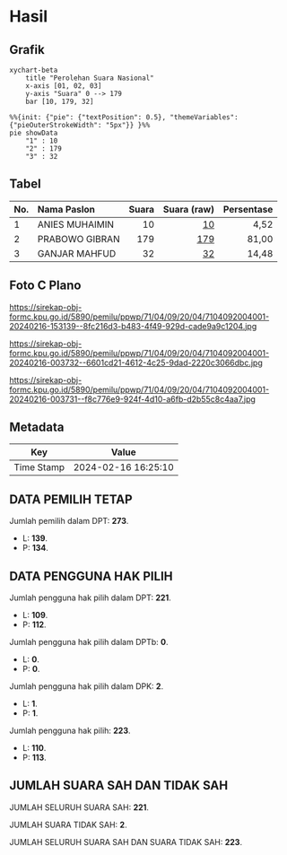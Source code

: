# Hasil

## Grafik

```mermaid
xychart-beta
    title "Perolehan Suara Nasional"
    x-axis [01, 02, 03]
    y-axis "Suara" 0 --> 179
    bar [10, 179, 32]
```

```mermaid
%%{init: {"pie": {"textPosition": 0.5}, "themeVariables": {"pieOuterStrokeWidth": "5px"}} }%%
pie showData
    "1" : 10
    "2" : 179
    "3" : 32
```

## Tabel

| No. | Nama Paslon    | Suara | Suara (raw) | Persentase |
|:--- |:-------------- | -----:| -----------:| ----------:|
| 1   | ANIES MUHAIMIN | 10    | [10][p-1]   | 4,52       |
| 2   | PRABOWO GIBRAN | 179   | [179][p-2]  | 81,00      |
| 3   | GANJAR MAHFUD  | 32    | [32][p-3]   | 14,48      |


[p-1]: https://github.com/gigit-pemilu/pemilu-2024/blob/main/pilpres/hitung-suara/sub/71-sulawesi-utara/sub/04-kepulauan-talaud/sub/09-damau/sub/2004-akas/sub/001-tps/sub/paslon-1.txt
[p-2]: https://github.com/gigit-pemilu/pemilu-2024/blob/main/pilpres/hitung-suara/sub/71-sulawesi-utara/sub/04-kepulauan-talaud/sub/09-damau/sub/2004-akas/sub/001-tps/sub/paslon-2.txt
[p-3]: https://github.com/gigit-pemilu/pemilu-2024/blob/main/pilpres/hitung-suara/sub/71-sulawesi-utara/sub/04-kepulauan-talaud/sub/09-damau/sub/2004-akas/sub/001-tps/sub/paslon-3.txt

## Foto C Plano

https://sirekap-obj-formc.kpu.go.id/5890/pemilu/ppwp/71/04/09/20/04/7104092004001-20240216-153139--8fc216d3-b483-4f49-929d-cade9a9c1204.jpg

https://sirekap-obj-formc.kpu.go.id/5890/pemilu/ppwp/71/04/09/20/04/7104092004001-20240216-003732--6601cd21-4612-4c25-9dad-2220c3066dbc.jpg

https://sirekap-obj-formc.kpu.go.id/5890/pemilu/ppwp/71/04/09/20/04/7104092004001-20240216-003731--f8c776e9-924f-4d10-a6fb-d2b55c8c4aa7.jpg


## Metadata

| Key        | Value               |
| ---------- | ------------------- |
| Time Stamp | 2024-02-16 16:25:10 |


## DATA PEMILIH TETAP

Jumlah pemilih dalam DPT: **273**.
 * L: **139**.
 * P: **134**.

## DATA PENGGUNA HAK PILIH

Jumlah pengguna hak pilih dalam DPT: **221**.
 * L: **109**.
 * P: **112**.

Jumlah pengguna hak pilih dalam DPTb: **0**.
 * L: **0**.
 * P: **0**.

Jumlah pengguna hak pilih dalam DPK: **2**.
 * L: **1**.
 * P: **1**.

Jumlah pengguna hak pilih: **223**.
 * L: **110**.
 * P: **113**.

## JUMLAH SUARA SAH DAN TIDAK SAH

JUMLAH SELURUH SUARA SAH: **221**.

JUMLAH SUARA TIDAK SAH: **2**.

JUMLAH SELURUH SUARA SAH DAN SUARA TIDAK SAH: **223**.


